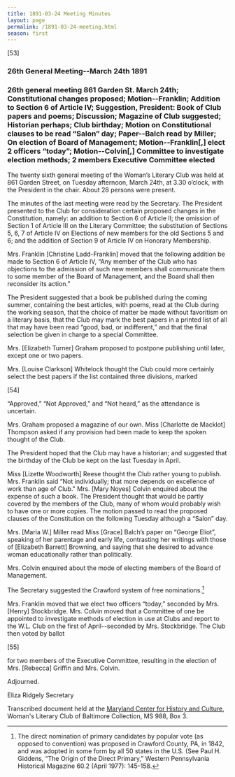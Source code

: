 ```yaml
---
title: 1891-03-24 Meeting Minutes
layout: page
permalink: /1891-03-24-meeting.html
season: first
---
```


<style>
    #maincontent{
        font-size:1.4em;
    }
</style>
[53]

### 26th General Meeting--March 24th 1891

### 26th general meeting 861 Garden St. March 24th; Constitutional changes proposed; Motion--Franklin; Addition to Section 6 of Article IV; Suggestion, President: Book of Club papers and poems; Discussion; Magazine of Club suggested; Historian perhaps; Club birthday; Motion on Constitutional clauses to be read “Salon” day; Paper--Balch read by Miller; On election of Board of Management; Motion--Franklin[,] elect 2 officers “today”; Motion--Colvin[,] Committee to investigate election methods; 2 members Executive Committee elected   

The twenty sixth general meeting of the Woman’s Literary Club was held at 861 Garden Street, on Tuesday afternoon, March 24th, at 3.30 o’clock, with the President in the chair. About 28 persons were present.

The minutes of the last meeting were read by the Secretary. The President presented to the Club for consideration certain proposed changes in the Constitution, namely: an addition to Section 6 of Article II; the omission of Section 1 of Article III on the Literary Committee; the substitution of Sections 5, 6, 7 of Article IV on Elections of new members for the old Sections 5 and 6; and the addition of Section 9 of Article IV on Honorary Membership.

Mrs. Franklin [Christine Ladd-Franklin] moved that the following addition be made to Section 6 of Article IV, “Any member of the Club who has objections to the admission of such new members shall communicate them to some member of the Board of Management, and the Board shall then reconsider its action.”

The President suggested that a book be published during the coming summer, containing the best articles, with poems, read at the Club during the working season, that the choice of matter be made without favoritism on a literary basis, that the Club may mark the best papers in a printed list of all that may have been read “good, bad, or indifferent,” and that the final selection be given in charge to a special Committee.

Mrs. [Elizabeth Turner] Graham proposed to postpone publishing until later, except one or two papers.

Mrs. [Louise Clarkson] Whitelock thought the Club could more certainly select the best papers if the list contained three divisions, marked

[54]

“Approved,” “Not Approved,” and “Not heard,” as the attendance is uncertain.

Mrs. Graham proposed a magazine of our own. Miss [Charlotte de Macklot] Thompson asked if any provision had been made to keep the spoken thought of the Club.

The President hoped that the Club may have a historian; and suggested that the birthday of the Club be kept on the last Tuesday in April.

Miss [Lizette Woodworth] Reese thought the Club rather young to publish. Mrs. Franklin said “Not individually; that more depends on excellence of work than age of Club." Mrs. [Mary Noyes] Colvin enquired about the expense of such a book. The President thought that would be partly covered by the members of the Club, many of whom would probably wish to have one or more copies. The motion passed to read the proposed clauses of the Constitution on the following Tuesday although a “Salon” day.

Mrs. [Maria W.] Miller read Miss [Grace] Balch’s paper on “George Eliot”, speaking of her parentage and early life, contrasting her writings with those of [Elizabeth Barrett] Browning, and saying that she desired to advance woman educationally rather than politically.

Mrs. Colvin enquired about the mode of electing members of the Board of Management.

The Secretary suggested the Crawford system of free nominations.[^election]

[^election]: The direct nomination of primary candidates by popular vote (as opposed to convention) was proposed in Crawford County, PA, in 1842, and was adopted in some form by all 50 states in the U.S. (See Paul H. Giddens, “The Origin of the Direct Primary,” Western Pennsylvania Historical Magazine 60.2 (April 1977): 145-158.

Mrs. Franklin moved that we elect two officers “today,” seconded by Mrs. [Henry] Stockbridge. Mrs. Colvin moved that a Committee of one be appointed to investigate methods of election in use at Clubs and report to the W.L. Club on the first of April--seconded by Mrs. Stockbridge. The Club then voted by ballot

[55]

for two members of the Executive Committee, resulting in the election of Mrs. [Rebecca] Griffin and Mrs. Colvin.

Adjourned.

Eliza Ridgely
Secretary

Transcribed document held at the [Maryland Center for History and Culture](http://mdhs.org/), Woman's Literary Club of Baltimore Collection, MS 988, Box 3. 